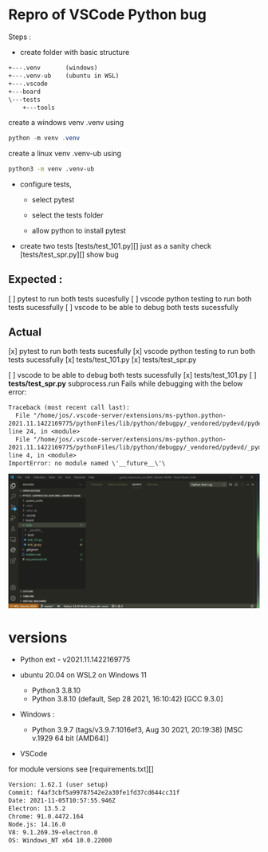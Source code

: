 # Repro of VSCode Python bug

Steps : 
- create folder with basic structure

```
+---.venv       (windows) 
+---.venv-ub    (ubuntu in WSL) 
+---.vscode
+---board
\---tests
    +---tools
```

create a windows venv .venv using
``` powershell
python -m venv .venv
```
create a linux  venv .venv-ub using
``` bash
python3 -m venv .venv-ub 

```

- configure tests, 
  - select pytest 
  - select the tests folder 

  - allow python to install pytest 

- create two tests 
    [tests/test_101.py][] just as a sanity check
    [tests/test_spr.py][] show bug 

## Expected : 
 [ ] pytest to run both tests sucesfully 
 [ ] vscode python testing to run both tests sucessfully 
 [ ] vscode to be able to debug  both tests sucessfully 
 
## Actual 
 [x] pytest to run both tests sucesfully 
 [x] vscode python testing to run both tests sucessfully 
    [x] tests/test_101.py
    [x] tests/test_spr.py

 [ ] vscode to be able to debug  both tests sucessfully 
    [x] tests/test_101.py
    [ ] **tests/test_spr.py** subprocess.run Fails while debugging with the below error:  

```
Traceback (most recent call last):
  File "/home/jos/.vscode-server/extensions/ms-python.python-2021.11.1422169775/pythonFiles/lib/python/debugpy/_vendored/pydevd/pydevd.py", line 24, in <module>
  File "/home/jos/.vscode-server/extensions/ms-python.python-2021.11.1422169775/pythonFiles/lib/python/debugpy/_vendored/pydevd/_pydevd_bundle/pydevd_constants.py", line 4, in <module>
ImportError: no module named \'__future__\'\
```


![xxx](spr_debugging.gif)

# versions  
- Python ext - v2021.11.1422169775

- ubuntu 20.04 on WSL2 on Windows 11 
  - Python3 3.8.10
  - Python 3.8.10 (default, Sep 28 2021, 16:10:42)
    [GCC 9.3.0]

- Windows  :
  - Python 3.9.7 (tags/v3.9.7:1016ef3, Aug 30 2021, 20:19:38) [MSC v.1929 64 bit (AMD64)]


- VSCode 

for module versions see [requirements.txt][]

```
Version: 1.62.1 (user setup)
Commit: f4af3cbf5a99787542e2a30fe1fd37cd644cc31f
Date: 2021-11-05T10:57:55.946Z
Electron: 13.5.2
Chrome: 91.0.4472.164
Node.js: 14.16.0
V8: 9.1.269.39-electron.0
OS: Windows_NT x64 10.0.22000
```  